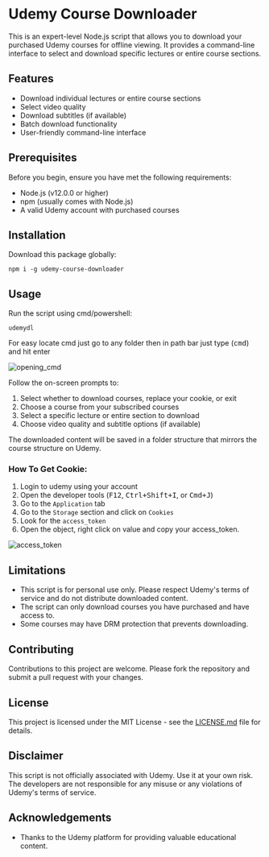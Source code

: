 # Udemy Course Downloader

This is an expert-level Node.js script that allows you to download your purchased Udemy courses for offline viewing. It provides a command-line interface to select and download specific lectures or entire course sections.

## Features

- Download individual lectures or entire course sections
- Select video quality
- Download subtitles (if available)
- Batch download functionality
- User-friendly command-line interface

## Prerequisites

Before you begin, ensure you have met the following requirements:

- Node.js (v12.0.0 or higher)
- npm (usually comes with Node.js)
- A valid Udemy account with purchased courses

## Installation

Download this package globally:
```
npm i -g udemy-course-downloader
```

## Usage

Run the script using cmd/powershell:

```
udemydl
```

For easy locate cmd just go to any folder then in path bar just type (<kbd>cmd</kbd>) and hit enter

![opening_cmd](https://i.ibb.co.com/XpshtXv/Screenshot-2024-07-31-171026.png)


Follow the on-screen prompts to:
1. Select whether to download courses, replace your cookie, or exit
2. Choose a course from your subscribed courses
3. Select a specific lecture or entire section to download
4. Choose video quality and subtitle options (if available)

The downloaded content will be saved in a folder structure that mirrors the course structure on Udemy.


### How To Get Cookie:
1. Login to udemy using your account
2. Open the developer tools (<kbd>F12</kbd>, <kbd>Ctrl+Shift+I</kbd>, or <kbd>Cmd+J</kbd>)
3. Go to the `Application` tab
4. Go to the `Storage` section and click on `Cookies`
5. Look for the `access_token`
6. Open the object, right click on value and copy your access_token.

![access_token](https://i.ibb.co.com/QXw2w0v/Screenshot-2024-07-31-170809.png)


## Limitations

- This script is for personal use only. Please respect Udemy's terms of service and do not distribute downloaded content.
- The script can only download courses you have purchased and have access to.
- Some courses may have DRM protection that prevents downloading.

## Contributing

Contributions to this project are welcome. Please fork the repository and submit a pull request with your changes.

## License

This project is licensed under the MIT License - see the [LICENSE.md](LICENSE.md) file for details.

## Disclaimer

This script is not officially associated with Udemy. Use it at your own risk. The developers are not responsible for any misuse or any violations of Udemy's terms of service.

## Acknowledgements

- Thanks to the Udemy platform for providing valuable educational content.